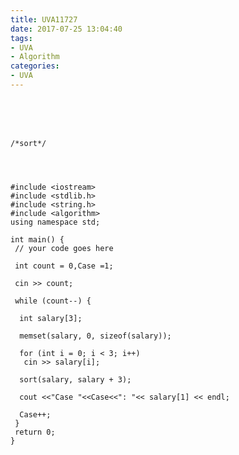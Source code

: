 ```yaml
---
title: UVA11727
date: 2017-07-25 13:04:40
tags:
- UVA
- Algorithm
categories:
- UVA
---
```




 <br /> <br /> <br />

<!-- more -->

	/*sort*/




	#include <iostream>
	#include <stdlib.h>
	#include <string.h>
	#include <algorithm>
	using namespace std;

	int main() {
	 // your code goes here

	 int count = 0,Case =1;
	 
	 cin >> count;
	 
	 while (count--) {
	  
	  int salary[3];

	  memset(salary, 0, sizeof(salary));

	  for (int i = 0; i < 3; i++)
	   cin >> salary[i];

	  sort(salary, salary + 3);

	  cout <<"Case "<<Case<<": "<< salary[1] << endl;
	 
	  Case++;
	 }
	 return 0;
	}
</br>
